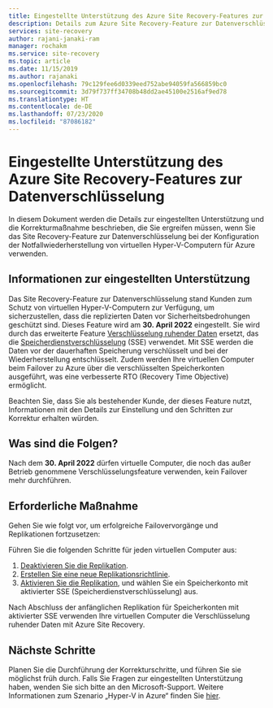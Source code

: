 ```yaml
---
title: Eingestellte Unterstützung des Azure Site Recovery-Features zur Datenverschlüsselung | Microsoft-Dokumentation
description: Details zum Azure Site Recovery-Feature zur Datenverschlüsselung
services: site-recovery
author: rajani-janaki-ram
manager: rochakm
ms.service: site-recovery
ms.topic: article
ms.date: 11/15/2019
ms.author: rajanaki
ms.openlocfilehash: 79c129fee6d0339eed752abe94059fa566859bc0
ms.sourcegitcommit: 3d79f737ff34708b48dd2ae45100e2516af9ed78
ms.translationtype: HT
ms.contentlocale: de-DE
ms.lasthandoff: 07/23/2020
ms.locfileid: "87086182"
---
```

# <a name="deprecation-of-site-recovery-data-encryption-feature"></a>Eingestellte Unterstützung des Azure Site Recovery-Features zur Datenverschlüsselung

In diesem Dokument werden die Details zur eingestellten Unterstützung und die Korrekturmaßnahme beschrieben, die Sie ergreifen müssen, wenn Sie das Site Recovery-Feature zur Datenverschlüsselung bei der Konfiguration der Notfallwiederherstellung von virtuellen Hyper-V-Computern für Azure verwenden. 

## <a name="deprecation-information"></a>Informationen zur eingestellten Unterstützung


Das Site Recovery-Feature zur Datenverschlüsselung stand Kunden zum Schutz von virtuellen Hyper-V-Computern zur Verfügung, um sicherzustellen, dass die replizierten Daten vor Sicherheitsbedrohungen geschützt sind. Dieses Feature wird am **30. April 2022** eingestellt. Sie wird durch das erweiterte Feature [Verschlüsselung ruhender Daten](https://azure.microsoft.com/blog/azure-site-recovery-encryption-at-rest/) ersetzt, das die [Speicherdienstverschlüsselung](../storage/common/storage-service-encryption.md) (SSE) verwendet. Mit SSE werden die Daten vor der dauerhaften Speicherung verschlüsselt und bei der Wiederherstellung entschlüsselt. Zudem werden Ihre virtuellen Computer beim Failover zu Azure über die verschlüsselten Speicherkonten ausgeführt, was eine verbesserte RTO (Recovery Time Objective) ermöglicht.

Beachten Sie, dass Sie als bestehender Kunde, der dieses Feature nutzt, Informationen mit den Details zur Einstellung und den Schritten zur Korrektur erhalten würden. 


## <a name="what-are-the-implications"></a>Was sind die Folgen?

Nach dem **30. April 2022** dürfen virtuelle Computer, die noch das außer Betrieb genommene Verschlüsselungsfeature verwenden, kein Failover mehr durchführen. 

## <a name="required-action"></a>Erforderliche Maßnahme
Gehen Sie wie folgt vor, um erfolgreiche Failovervorgänge und Replikationen fortzusetzen:

Führen Sie die folgenden Schritte für jeden virtuellen Computer aus: 
1.  [Deaktivieren Sie die Replikation](./site-recovery-manage-registration-and-protection.md#disable-protection-for-a-hyper-v-virtual-machine-replicating-to-azure-using-the-system-center-vmm-to-azure-scenario).
2.  [Erstellen Sie eine neue Replikationsrichtlinie](./hyper-v-azure-tutorial.md#set-up-a-replication-policy).
3.  [Aktivieren Sie die Replikation](./hyper-v-vmm-azure-tutorial.md#enable-replication), und wählen Sie ein Speicherkonto mit aktivierter SSE (Speicherdienstverschlüsselung) aus.

Nach Abschluss der anfänglichen Replikation für Speicherkonten mit aktivierter SSE verwenden Ihre virtuellen Computer die Verschlüsselung ruhender Daten mit Azure Site Recovery.


## <a name="next-steps"></a>Nächste Schritte
Planen Sie die Durchführung der Korrekturschritte, und führen Sie sie möglichst früh durch. Falls Sie Fragen zur eingestellten Unterstützung haben, wenden Sie sich bitte an den Microsoft-Support. Weitere Informationen zum Szenario „Hyper-V in Azure“ finden Sie [hier](hyper-v-vmm-architecture.md).
